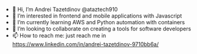 - 👋 Hi, I’m Andrei Tazetdinov @ataztech910
- 👀 I’m interested in frontend and mobile applications with Javascript
- 🌱 I’m currently learning AWS and Python automation with containers
- 💞️ I’m looking to collaborate on creating a tools for software developers
- 📫 How to reach me: just reach me in https://www.linkedin.com/in/andrei-tazetdinov-9710bb6a/

<!---
ataztech910/ataztech910 is a ✨ special ✨ repository because its `README.md` (this file) appears on your GitHub profile.
You can click the Preview link to take a look at your changes.
--->
